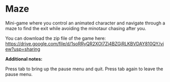 # Maze
Mini-game where you control an animated character and navigate through a maze to find the exit while avoiding the minotaur chasing after you.

You can download the zip file of the game here: https://drive.google.com/file/d/1soRRyQR2XOl7Zj4BZGjRLKBVDAY810QY/view?usp=sharing

**Additional notes:**

Press tab to bring up the pause menu and quit. Press tab again to leave the pause menu.
